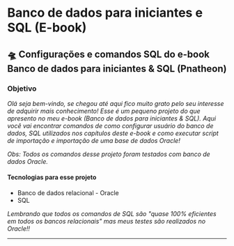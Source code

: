 # Banco de dados para iniciantes e SQL (E-book)
<!--Modelo Jonatha Araujo Oliveira-->
<!--Titulo do projeto-->
<h2> 🛸 Configurações e comandos SQL do e-book Banco de dados para iniciantes & SQL (Pnatheon)</h2>
<!--Introdução e Objetivo-->
<h3> Objetivo </h3>
<p><i>Olá seja bem-vindo, se chegou até aqui fico muito grato pelo seu interesse de adquirir mais conhecimento! Esse é um pequeno projeto do que apresento no meu e-book (Banco de dados para iniciantes & SQL).
Aqui você vai encontrar comandos de como configurar usuário do banco de dados, SQL utilizados nos capítulos deste e-book e como executar script de importação e importação de uma base de dados Oracle!

Obs: Todos os comandos desse projeto foram testados com banco de dados Oracle.
</br></i></p>
<!--Tecnologias-->
<h4> Tecnologias para esse projeto </h4>
<ul>
  <li>Banco de dados relacional - Oracle</li>
  <li>SQL</li>
</ul>
<i>Lembrando que todos os comandos de SQL são "quase 100% eficientes em todos os bancos relacionais" mas meus testes são realizados no Oracle!!</i>
<hr>
